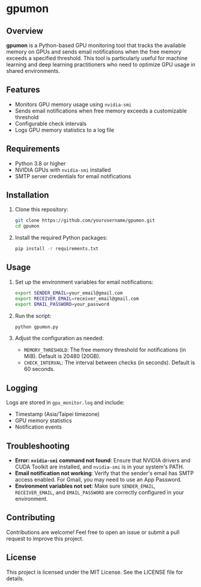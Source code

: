 # gpumon

## Overview
**gpumon** is a Python-based GPU monitoring tool that tracks the available memory on GPUs and sends email notifications when the free memory exceeds a specified threshold. This tool is particularly useful for machine learning and deep learning practitioners who need to optimize GPU usage in shared environments.

## Features
- Monitors GPU memory usage using `nvidia-smi`
- Sends email notifications when free memory exceeds a customizable threshold
- Configurable check intervals
- Logs GPU memory statistics to a log file

## Requirements
- Python 3.8 or higher
- NVIDIA GPUs with `nvidia-smi` installed
- SMTP server credentials for email notifications

## Installation
1. Clone this repository:
   ```bash
   git clone https://github.com/yourusername/gpumon.git
   cd gpumon
   ```
2. Install the required Python packages:
   ```bash
   pip install -r requirements.txt
   ```

## Usage
1. Set up the environment variables for email notifications:
   ```bash
   export SENDER_EMAIL=your_email@gmail.com
   export RECEIVER_EMAIL=receiver_email@gmail.com
   export EMAIL_PASSWORD=your_password
   ```

2. Run the script:
   ```bash
   python gpumon.py
   ```

3. Adjust the configuration as needed:
   - `MEMORY_THRESHOLD`: The free memory threshold for notifications (in MiB). Default is 20480 (20GB).
   - `CHECK_INTERVAL`: The interval between checks (in seconds). Default is 60 seconds.


## Logging
Logs are stored in `gpu_monitor.log` and include:
- Timestamp (Asia/Taipei timezone)
- GPU memory statistics
- Notification events

## Troubleshooting
- **Error: `nvidia-smi` command not found**: Ensure that NVIDIA drivers and CUDA Toolkit are installed, and `nvidia-smi` is in your system's PATH.
- **Email notification not working**: Verify that the sender's email has SMTP access enabled. For Gmail, you may need to use an App Password.
- **Environment variables not set**: Make sure `SENDER_EMAIL`, `RECEIVER_EMAIL`, and `EMAIL_PASSWORD` are correctly configured in your environment.

## Contributing
Contributions are welcome! Feel free to open an issue or submit a pull request to improve this project.

## License
This project is licensed under the MIT License. See the LICENSE file for details.
